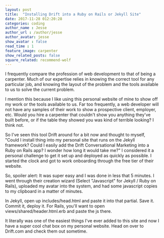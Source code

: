 ```yaml
---
layout: post
title:  "Installing Drift into a Ruby on Rails or Jekyll Site"
date: 2017-11-28 012:20:28
categories: coding
author_name : Jesse
author_url : /author/jesse
author_avatar: jesse
show_avatar : false
read_time : 1
feature_image: carpenter
show_related_posts: false
square_related: recommend-wolf
---
```

<p>I frequently compare the profession of web development to that of being a carpenter. Much of our expertise relies in knowing the correct tool for any particular job, and knowing the layout of the problem and the tools available to us to solve the current problem.</p>

<p>I mention this because I like using this personal website of mine to show off my work or the tools available to us. Far too frequently, a web developer will not have any samples of their work to show a prospective client, employer, etc. Would you hire a carpenter that couldn't show you anything they've built before, or if the table they showed you was kind of terrible looking? I think not.</p>

<p>So I've seen this tool Drift around for a bit now and thought to myself, "Could I install thing into my personal site that runs on the Jekyll framework? Could I easily add the Drift Conversational Marketing into a Ruby on Rails app? I wonder how long it would take me?" I considered it a personal challenge to get it set up and deployed as quickly as possible. I started the clock and got to work onboarding through the free tier of their website.</p>

<p>So, spoiler alert: It was super easy and I was done in less that 5 minutes. I went through their creation wizard (Select "Javascript" for Jekyll / Ruby on Rails), uploaded my avatar into the system, and had some javascript copies to my clipboard in a matter of minutes.</p>

<p>In Jekyll, open up includes/head.html and paste it into that partial. Save it. Commit it, deploy it. For Rails, you'll want to open views/shared/header.html.erb and paste the js there.<p>

<p>It literally was one of the easiest things I've ever added to this site and now I have a super cool chat box on my personal website. Head on over to Drift.com and check them out sometime.</p>
